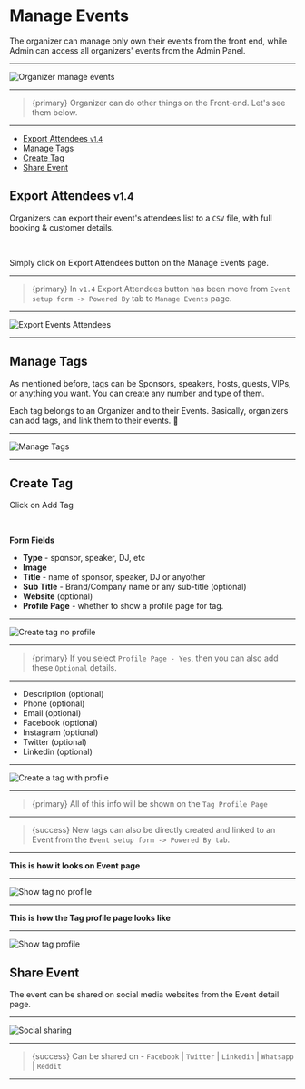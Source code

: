 # Manage Events

The organizer can manage only own their events from the front end, while Admin can access all organizers' events from the Admin Panel.

---

![Organizer manage events](https://eventmie-pro-docs.classiebit.com/images/events-manage-events.jpg "Organizer manage events")

---

>{primary} Organizer can do other things on the Front-end. Let's see them below.

---

- [Export Attendees <small class="v">v1.4</small>](#Export-Attendees)
- [Manage Tags](#manage-tags)
- [Create Tag](#create-tag)
- [Share Event](#share-event)



<a name="Export-Attendees"></a>
## Export Attendees <small class="v">v1.4</small>

Organizers can export their event's attendees list to a `CSV` file, with full booking & customer details.

<br>

Simply click on <larecipe-button type="black" size="sm" rounded>Export Attendees</larecipe-button> button on the Manage Events page.

---

>{primary} In `v1.4` <larecipe-button type="black" size="sm" rounded>Export Attendees</larecipe-button> button has been move from `Event setup form -> Powered By` tab to `Manage Events` page.

---

![Export Events Attendees](https://eventmie-pro-docs.classiebit.com/images/events-manage-export-csv.jpg "Export Events Attendees")

---



<a name="manage-tags"></a>
## Manage Tags

As mentioned before, tags can be Sponsors, speakers, hosts, guests, VIPs, or anything you want. You can create any number and type of them.

Each tag belongs to an Organizer and to their Events. Basically, organizers can add tags, and link them to their events. 😬

---

![Manage Tags](https://eventmie-pro-docs.classiebit.com/images/events-manage-manage-tags.jpg "Manage Tags")

---


<a name="create-tag"></a>
## Create Tag

Click on <larecipe-button type="secondary" size="sm" rounded>Add Tag</larecipe-button>

<br>

**Form Fields**

- **Type** - sponsor, speaker, DJ, etc
- **Image**
- **Title** - name of sponsor, speaker, DJ or anyother
- **Sub Title** - Brand/Company name or any sub-title (optional)
- **Website** (optional)
- **Profile Page** - whether to show a profile page for tag.

---

![Create tag no profile](https://eventmie-pro-docs.classiebit.com/images/events-manage-tag-create-no-profile.jpg "Create tag no profile")

---

>{primary} If you select `Profile Page - Yes`, then you can also add these `Optional` details.

---

- Description (optional)
- Phone (optional)
- Email (optional)
- Facebook (optional)
- Instagram (optional)
- Twitter (optional)
- Linkedin (optional)

---

![Create a tag with profile](https://eventmie-pro-docs.classiebit.com/images/events-manage-tag-create-profile.jpg "Create a tag with profile")

---

>{primary} All of this info will be shown on the `Tag Profile Page`

---

>{success} New tags can also be directly created and linked to an Event from the `Event setup form -> Powered By tab`.

---

**This is how it looks on Event page**

---

![Show tag no profile](https://eventmie-pro-docs.classiebit.com/images/events-manage-tag-show.jpg "Show tag no profile")

---

**This is how the Tag profile page looks like**

---

![Show tag profile](https://eventmie-pro-docs.classiebit.com/images/events-manage-tag-show-profile.jpg "Show tag profile")




<a name="share-event"></a>
## Share Event

The event can be shared on social media websites from the Event detail page.

---

![Social sharing](https://eventmie-pro-docs.classiebit.com/images/events-manage-share-event.jpg "Social sharing")

---

>{success} Can be shared on - `Facebook` | `Twitter` | `Linkedin` | `Whatsapp` | `Reddit`

---